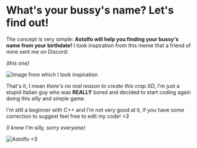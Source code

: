 # What's your bussy's name? Let's find out!
The concept is very simple: **Astolfo will help you finding your bussy's name from your birthdate!** I took inspiration from this meme that a friend of mine sent me on Discord:

*(this one)*

![Image from which I took inspiration](https://i.imgur.com/I8KNhV5.jpg)



That's it, I mean *there's no real reason to create this crap XD*, I'm just a stupid Italian guy who was **REALLY** bored and decided to start coding again doing this silly and simple game.

I'm still a beginner with C++ and I'm not very good at it, if you have some correction to suggest feel free to edit my code! *<3*

*(I know I'm silly, sorry everyone)*

![Astolfo <3](https://i.imgur.com/XKxUDOu.jpeg)
